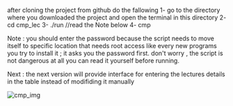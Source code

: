 

after cloning the project from github
do the fallowing
1- go to the directory where you downloaded the project and open the terminal in this directory
2- cd cmp_lec
3- ./run		//read the Note below
4- cmp

Note :
you should enter the password because the script needs to move itself to specific location that needs root access
like every new programs you try to install it ; it asks you the password first.
don't worry , the script is not dangerous at all
you can read it yourself before running.




Next :
the next version will provide interface for entering the lectures details in the table
instead of modifiding it manually


![cmp_img](https://user-images.githubusercontent.com/18635951/29413495-397ee6c6-8365-11e7-9744-82009b9127bd.png)

